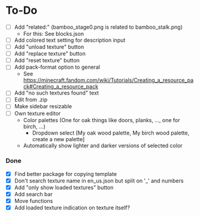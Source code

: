 # To-Do
- [ ] Add "related:" (bamboo_stage0.png is related to bamboo_stalk.png)
	- For this: See blocks.json
- [ ] Add colored text setting for description input
- [ ] Add "unload texture" button
- [ ] Add "replace texture" button
- [ ] Add "reset texture" button
- [ ] Add pack-format option to general
	- See https://minecraft.fandom.com/wiki/Tutorials/Creating_a_resource_pack#Creating_a_resource_pack
- [ ] Add "no such textures found" text
- [ ] Edit from .zip
- [ ] Make sidebar resizable
- [ ] Own texture editor
	- Color palettes (One for oak things like doors, planks, ..., one for birch, ...)
		- Dropdown select [My oak wood palette, My birch wood palette, create a new palette]
	- Automatically show lighter and darker versions of selected color
	
### Done
- [X] Find better package for copying template
- [X] Don't search texture name in en_us.json but split on '_' and numbers
- [X] Add "only show loaded textures" button
- [X] Add search bar
- [X] Move functions
- [X] Add loaded texture indication on texture itself?
